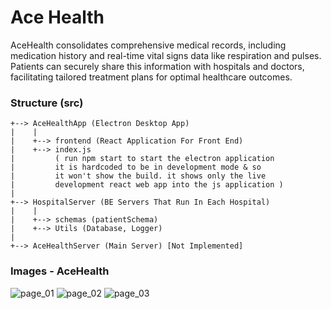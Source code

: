 # Ace Health
 AceHealth consolidates comprehensive medical records, including medication history and real-time vital signs data like respiration and pulses. Patients can securely share this information with hospitals and doctors, facilitating tailored treatment plans for optimal healthcare outcomes.

### Structure (src)
```
+--> AceHealthApp (Electron Desktop App)
|    |
|    +--> frontend (React Application For Front End)
|    +--> index.js
|         ( run npm start to start the electron application
|         it is hardcoded to be in development mode & so
|         it won't show the build. it shows only the live
|         development react web app into the js application )
|
+--> HospitalServer (BE Servers That Run In Each Hospital)
|    |
|    +--> schemas (patientSchema)
|    +--> Utils (Database, Logger)
|
+--> AceHealthServer (Main Server) [Not Implemented]
```

### Images - AceHealth
![page_01](https://github.com/AceContra/AceHealth/assets/42494649/aa43ee4f-4a7f-4298-b407-7c601a8833f5)
![page_02](https://github.com/AceContra/AceHealth/assets/42494649/b76133f7-386a-43f3-8bdf-8e5c066009bb)
![page_03](https://github.com/AceContra/AceHealth/assets/42494649/7807ec00-fdca-4f3a-9a6c-5a5b1f0a7294)
